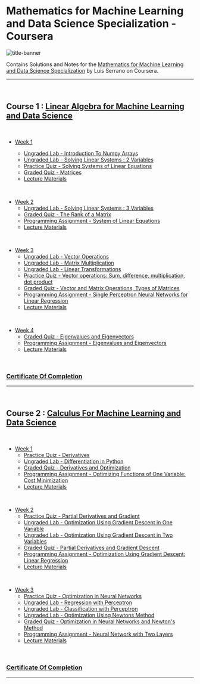 # Mathematics for Machine Learning and Data Science Specialization - Coursera

![title-banner](https://github.com/greyhatguy007/Mathematics-for-Machine-Learning-and-Data-Science-Specialization-Coursera/assets/77543865/42742826-89a3-41c4-aa6a-6d0f83b260b6)


Contains Solutions and Notes for the [Mathematics for Machine Learning and Data Science Specialization](https://www.coursera.org/learn/machine-learning-probability-and-statistics) by Luis Serrano on Coursera.

<hr/>

<br/>

## Course 1 : [Linear Algebra for Machine Learning and Data Science](https://www.coursera.org/learn/machine-learning-linear-algebra)

<br/>

- [Week 1](/C1/w1/)
    
    - [Ungraded Lab - Introduction To Numpy Arrays](/C1/w1/lab/C1_W1_Lab_1_introduction_to_numpy_arrays.ipynb)
    - [Ungraded Lab - Solving Linear Systems : 2 Variables](/C1/w1/lab/C1_W1_Lab_2_solving_linear_systems_2_variables.ipynb)
    - [Practice Quiz - Solving Systems of Linear Equations](/C1/w1/pq1/)
    - [Graded Quiz - Matrices](/C1/w1/q1/)
    - [Lecture Materials](/C1/w1/C1w1notes.pdf)

<br/>

- [Week 2](/C1/w2/)
    - [Ungraded Lab - Solving Linear Systems : 3 Variables](/C1/w2/C1w2_ungraded_lab.ipynb)
    - [Graded Quiz - The Rank of a Matrix](/C1/w2/q1/)
    - [Programming Assignment - System of Linear Equations](/C1/w2/C1w2_graded_lab/)
    - [Lecture Materials](/C1/w2/C1w2notes.pdf)

<br/>

- [Week 3](/C1/w3/)
    - [Ungraded Lab - Vector Operations](/C1/w3/lab/C1_W3_Lab_1_vector_operations.ipynb)
    - [Ungraded Lab - Matrix Multiplication](/C1/w3/lab/C1_W3_Lab_2_matrix_multiplication.ipynb)
    - [Ungraded Lab - Linear Transformations](/C1/w3/lab/C1_W3_Lab_3_linear_transformations.ipynb)
    - [Practice Quiz - Vector operations: Sum, difference, multiplication, dot product](/C1/w3/pq1)
    - [Graded Quiz - Vector and Matrix Operations, Types of Matrices](/C1/w3/q1/)
    - [Programming Assignment - Single Perceptron Neural Networks for Linear Regression](/C1/w3/C1w3_graded_lab/)
    - [Lecture Materials](/C1/w3/C1w3notes.pdf)

<br/>

- [Week 4](/C1/w4/)
    - [Graded Quiz - Eigenvalues and Eigenvectors](/C1/w4/q1/)
    - [Programming Assignment - Eigenvalues and Eigenvectors](/C1/w4/C1w4_graded_lab/)
    - [Lecture Materials](/C1/w4/C1w4notes.pdf)

<br/>

### [Certificate Of Completion](https://coursera.org/share/4dcac0c68e690f1947739cc62143dc78)

<hr/>

<br/>

## Course 2 : [Calculus For Machine Learning and Data Science](https://www.coursera.org/learn/machine-learning-calculus)

<br/>

- [Week 1](/C2/w1/)
    - [Practice Quiz - Derivatives](/C2/w1/pq1/)
    - [Ungraded Lab - Differentiation in Python](/C2/w1/C2_W1_Lab_1_differentiation_in_python.ipynb)
    - [Graded Quiz - Derivatives and Optimization](/C2/w1/q1/)
    - [Programming Assignment - Optimizing Functions of One Variable: Cost Minimization](/C2/w1/C2w1_graded_lab/)
    - [Lecture Materials](/C2/w1/C2w1notes.pdf)

<br/>

- [Week 2](/C2/w2/)
    - [Practice Quiz - Partial Derivatives and Gradient](/C2/w2/pq1/)
    - [Ungraded Lab - Optimization Using Gradient Descent in One Variable](/C2/w2/lab/C2_W2_Lab_1_Optimization_Using_Gradient_Descent_in_One_Variable.ipynb)
    - [Ungraded Lab - Optimization Using Gradient Descent in Two Variables](/C2/w2/lab/C2_W2_Lab_2_Optimization_Using_Gradient_Descent_in_Two_Variables.ipynb)
    - [Graded Quiz - Partial Derivatives and Gradient Descent](/C2/w2/q1/)
    - [Programming Assignment - Optimization Using Gradient Descent: Linear Regression](/C2/w2/C2w2_graded_lab/)
    - [Lecture Materials](/C2/w2/C2w2notes.pdf)

<br/>


- [Week 3](/C2/w3/)
    - [Practice Quiz - Optimization in Neural Networks](/C2/w3/pq1/)
    - [Ungraded Lab - Regression with Perceptron](/C2/w3/lab/C2_W3_Lab_1_Regression_with_Perceptron.ipynb)
    - [Ungraded Lab - Classification with Perceptron](/C2/w3/lab/C2_W3_Lab_2_Classification_with_Perceptron.ipynb)
    - [Ungraded Lab - Optimization Using Newtons Method](/C2/w3/lab/C2_W3_Lab_3_Optimization_Using_Newtons_Method.ipynb)
    - [Graded Quiz - Optimization in Neural Networks and Newton's Method](/C2/w3/q1/)
    - [Programming Assignment - Neural Network with Two Layers](/C2/w3/C2w3_graded_lab/)
    - [Lecture Materials](/C2/w3/C2w3notes.pdf)


<br/>

### [Certificate Of Completion](https://coursera.org/share/5fa3a336a4fdfcb89879b8b828f8abbe)

<hr/>